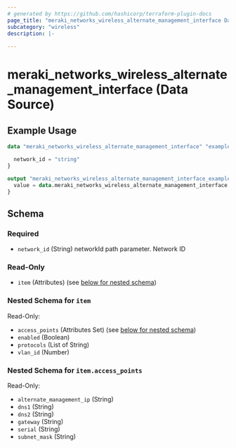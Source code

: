 ```yaml
---
# generated by https://github.com/hashicorp/terraform-plugin-docs
page_title: "meraki_networks_wireless_alternate_management_interface Data Source - terraform-provider-meraki"
subcategory: "wireless"
description: |-
  
---
```


# meraki_networks_wireless_alternate_management_interface (Data Source)



## Example Usage

```terraform
data "meraki_networks_wireless_alternate_management_interface" "example" {

  network_id = "string"
}

output "meraki_networks_wireless_alternate_management_interface_example" {
  value = data.meraki_networks_wireless_alternate_management_interface.example.item
}
```

<!-- schema generated by tfplugindocs -->
## Schema

### Required

- `network_id` (String) networkId path parameter. Network ID

### Read-Only

- `item` (Attributes) (see [below for nested schema](#nestedatt--item))

<a id="nestedatt--item"></a>
### Nested Schema for `item`

Read-Only:

- `access_points` (Attributes Set) (see [below for nested schema](#nestedatt--item--access_points))
- `enabled` (Boolean)
- `protocols` (List of String)
- `vlan_id` (Number)

<a id="nestedatt--item--access_points"></a>
### Nested Schema for `item.access_points`

Read-Only:

- `alternate_management_ip` (String)
- `dns1` (String)
- `dns2` (String)
- `gateway` (String)
- `serial` (String)
- `subnet_mask` (String)
